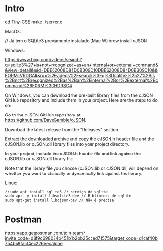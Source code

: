 # Intro 

cd Tiny-CSE
make
./server.o

MacOS:

// Já tem o SQLite3 previamente instalado (Mac W)
brew install cJSON

Windows: 

https://www.bing.com/videos/search?q=sqlite3%27+is+not+recognized+as+an+internal+or+external+command&&view=detail&mid=DBE62008D84D0B309C10DBE62008D84D0B309C10&&FORM=VRDGAR&ru=%2Fvideos%2Fsearch%3Fq%3Dsqlite3%2527%2Bis%2Bnot%2Brecognized%2Bas%2Ban%2Binternal%2Bor%2Bexternal%2Bcommand%26FORM%3DHDRSC4

On Windows, you can download the pre-built library files from the cJSON GitHub repository and include them in your project. Here are the steps to do so:

Go to the cJSON GitHub repository at https://github.com/DaveGamble/cJSON.

Download the latest release from the "Releases" section.

Extract the downloaded archive and copy the cJSON.h header file and the cJSON.lib or cJSON.dll library files into your project directory.

In your project, include the cJSON.h header file and link against the cJSON.lib or cJSON.dll library file.

Note that the library file you choose (cJSON.lib or cJSON.dll) will depend on whether you want to statically or dynamically link against the library.

Linux: 
```
//sudo apt install sqlite3 // serviço de sqlite
sudo apt -y install libsqlite3-dev // Biblioteca de sqlite
sudo apt-get install libcjson-dev // Não é precisa
```
# Postman

https://app.getpostman.com/join-team?invite_code=d8f9c698034b451b1b2bb25cced71575&target_code=d1daf40b754bb8facf4ec226eeca1dae